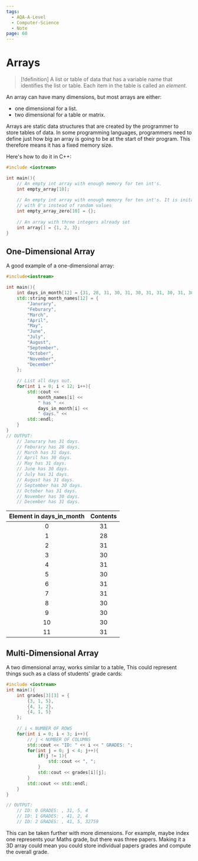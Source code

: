 ```yaml
---
tags:
  - AQA-A-Level
  - Computer-Science
  - Note
page: 60
---
```

# Arrays
>[!definition]
>A list or table of data that has a variable name that identifies the list or table. Each item in the table is called an *element*.

An array can have many dimensions, but most arrays are either:
- one dimensional for a list.
- two dimensional for a table or matrix.

Arrays are static data structures that are created by the programmer to store tables of data. In some programming languages, programmers need to define just how big an array is going to be at the start of their program. This therefore means it has a fixed memory size.

Here's how to do it in C++:
```cpp
#include <iostream>

int main(){
	// An empty int array with enough memory for ten int's.
	int empty_array[10];
	
	// An empty int array with enough memory for ten int's. It is initalised
	// with 0's instead of random values
	int empty_array_zero[10] = {};
	
	// An array with three integers already set
	int array[] = {1, 2, 3};
}
```

## One-Dimensional Array
A good example of a one-dimensional array:
```cpp
#include<iostream>

int main(){
	int days_in_month[12] = {31, 28, 31, 30, 31, 30, 31, 31, 30, 31, 30, 31};
	std::string month_names[12] = {
		"Janurary",
		"Feburary",
		"March",
		"April",
		"May",
		"June",
		"July",
		"August",
		"September",
		"October",
		"November",
		"December"
	};
	
	// List all days out.
	for(int i = 0; i < 12; i++){
		std::cout << 
			month_names[i] << 
			" has " << 
			days_in_month[i] << 
			" days." << 
		std::endl;
	}
}
// OUTPUT:
	// Janurary has 31 days.
	// Feburary has 28 days.
	// March has 31 days.
	// April has 30 days.
	// May has 31 days.
	// June has 30 days.
	// July has 31 days.
	// August has 31 days.
	// September has 30 days.
	// October has 31 days.
	// November has 30 days.
	// December has 31 days.
```

| Element in days_in_month | Contents |
|:------------------------:|:--------:|
| 0 | 31 |
| 1 | 28 |
| 2 | 31 |
| 3 | 30 |
| 4 | 31 |
| 5 | 30 |
| 6 | 31 |
| 7 | 31 | 
| 8 | 30 | 
| 9 | 30 |
| 10 | 30 |
| 11 | 31 |

## Multi-Dimensional Array
A two dimensional array, works similar to a table, This could represent things such as a class of students' grade cards:
```cpp
#include <iostream>
int main(){
	int grades[3][3] = {
		{3, 1, 5},
		{4, 1, 2},
		{4, 1, 5}
	};
	
	// i < NUMBER OF ROWS
	for(int i = 0; i < 3; i++){
		// j < NUMBER OF COLUMNS
		std::cout << "ID: " << i << " GRADES: ";
		for(int j = 0; j < 4; j++){
			if(j != 1){
				std::cout << ", ";
			}
			std::cout << grades[i][j];
		}
		std::cout << std::endl;
	}
}

// OUTPUT:
	// ID: 0 GRADES: , 31, 5, 4
	// ID: 1 GRADES: , 41, 2, 4
	// ID: 2 GRADES: , 41, 5, 32759
```

This can be taken further with more dimensions. For example, maybe index one represents your Maths grade, but there was three papers. Making it a 3D array could mean you could store individual papers grades and compute the overall grade.


